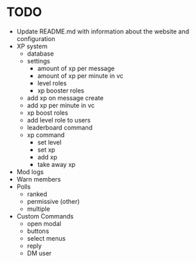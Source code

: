 # TODO
- Update README.md with information about the website and configuration
- XP system
    - database
    - settings
        - amount of xp per message
        - amount of xp per minute in vc
        - level roles
        - xp booster roles
    - add xp on message create
    - add xp per minute in vc
    - xp boost roles
    - add level role to users
    - leaderboard command
    - xp command
        - set level
        - set xp
        - add xp
        - take away xp
- Mod logs
- Warn members
- Polls
    - ranked
    - permissive (other)
    - multiple
- Custom Commands
    - open modal
    - buttons
    - select menus
    - reply
    - DM user